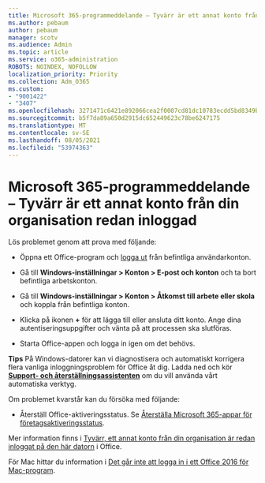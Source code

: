 ```yaml
---
title: Microsoft 365-programmeddelande – Tyvärr är ett annat konto från din organisation redan inloggad
ms.author: pebaum
author: pebaum
manager: scotv
ms.audience: Admin
ms.topic: article
ms.service: o365-administration
ROBOTS: NOINDEX, NOFOLLOW
localization_priority: Priority
ms.collection: Adm_O365
ms.custom:
- "9001422"
- "3407"
ms.openlocfilehash: 3271471c6421e892066cea2f0007cd81dc10783ecdd5bd8349bbe298a31990ab
ms.sourcegitcommit: b5f7da89a650d2915dc652449623c78be6247175
ms.translationtype: MT
ms.contentlocale: sv-SE
ms.lasthandoff: 08/05/2021
ms.locfileid: "53974363"
---
```

# <a name="microsoft-365-apps-message---sorry-another-account-from-your-organization-is-already-signed-in"></a>Microsoft 365-programmeddelande – Tyvärr är ett annat konto från din organisation redan inloggad

Lös problemet genom att prova med följande:

- Öppna ett Office-program och [logga ut](https://support.office.com/article/sign-out-of-office-5a20dc11-47e9-4b6f-945d-478cb6d92071) från befintliga användarkonton.

- Gå till **Windows-inställningar > Konton > E-post och konton** och ta bort befintliga arbetskonton.

- Gå till **Windows-inställningar > Konton > Åtkomst till arbete eller skola** och koppla från befintliga konton. 

- Klicka på ikonen **+** för att lägga till eller ansluta ditt konto. Ange dina autentiseringsuppgifter och vänta på att processen ska slutföras.

- Starta Office-appen och logga in igen om det behövs. 

**Tips** På Windows-datorer kan vi diagnostisera och automatiskt korrigera flera vanliga inloggningsproblem för Office åt dig. Ladda ned och kör **[Support- och återställningsassistenten](https://aka.ms/SaRA-OfficeSignInScenario)** om du vill använda vårt automatiska verktyg.

Om problemet kvarstår kan du försöka med följande: 

- Återställ Office-aktiveringsstatus. Se [Återställa Microsoft 365-appar för företagsaktiveringsstatus](https://docs.microsoft.com/office365/troubleshoot/activation/reset-office-365-proplus-activation-state).

Mer information finns i [Tyvärr, ett annat konto från din organisation är redan inloggat på den här datorn](https://docs.microsoft.com/office/troubleshoot/error-messages/another-account-already-signed-in) i Office.

För Mac hittar du information i [Det går inte att logga in i ett Office 2016 för Mac-program](https://docs.microsoft.com/office365/troubleshoot/authentication/sign-in-to-office-2016-for-mac-fail).

